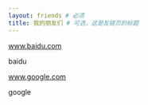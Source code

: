 ```yaml
---
layout: friends # 必须
title: 我的朋友们 # 可选，这是友链页的标题
---
```


www.baidu.com

<!-- more -->

baidu

www.google.com

<!-- more -->

google